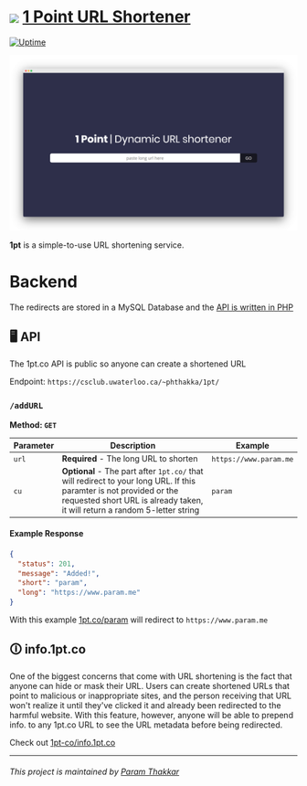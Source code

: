 # <img align="center" width="50" src="https://raw.githubusercontent.com/paramt/1pt/master/resources/favicon/android-chrome-512x512.png">  [1 Point URL Shortener](https://www.1pt.co)

[![Uptime](https://img.shields.io/uptimerobot/ratio/m782561487-e7e43bdb0203a835e6713721.svg?style=flat-square)](https://status.param.me/782561487)

[![Screenshot](resources/assets/screenshot.png)](https://1pt.co)

**1pt** is a simple-to-use URL shortening service.

# Backend

The redirects are stored in a MySQL Database and the [API is written in PHP](https://github.com/1pt-co/api.1pt.co)

## 🖥️ API

The 1pt.co API is public so anyone can create a shortened URL

Endpoint: `https://csclub.uwaterloo.ca/~phthakka/1pt/`

### `/addURL`

**Method: `GET`**

| Parameter | Description | Example |
| --------- | ----------- | ------- |
| `url` | **Required** - The long URL to shorten | `https://www.param.me` |
| `cu` | **Optional** - The part after `1pt.co/` that will redirect to your long URL. If this paramter is not provided or the requested short URL is already taken, it will return a random 5-letter string | `param` |

#### Example Response

```json
{
  "status": 201,
  "message": "Added!",
  "short": "param",
  "long": "https://www.param.me"
}
```

With this example [1pt.co/param](https://www.param.me) will redirect to `https://www.param.me`

## 🛈 info.1pt.co
One of the biggest concerns that come with URL shortening is the fact that anyone can hide or mask their URL. Users can create shortened URLs that point to malicious or inappropriate sites, and the person receiving that URL won't realize it until they've clicked it and already been redirected to the harmful website. With this feature, however, anyone will be able to prepend info. to any 1pt.co URL to see the URL metadata before being redirected.

Check out [1pt-co/info.1pt.co](https://github.com/1pt-co/info.1pt.co)

-----
###### This project is maintained by [Param Thakkar](https://www.param.me)
